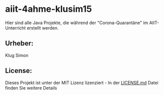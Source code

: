# aiit-4ahme-klusim15

Hier sind alle Java Projekte, die während der "Corona-Quarantäne" im AIIT-Unterricht erstellt werden.

## Urheber:
Klug Simon

## License: 
Dieses Projekt ist unter der MIT Lizenz lizenziert - In der [LICENSE.md](https://github.com/klusim15/aiit-4ahme-klusim15/blob/master/LICENSE) Datei finden Sie weitere Details
